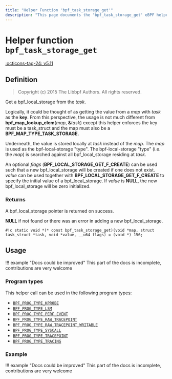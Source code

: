 ```yaml
---
title: "Helper Function 'bpf_task_storage_get'"
description: "This page documents the 'bpf_task_storage_get' eBPF helper function, including its definition, usage, program types that can use it, and examples."
---
```

# Helper function `bpf_task_storage_get`

<!-- [FEATURE_TAG](bpf_task_storage_get) -->
[:octicons-tag-24: v5.11](https://github.com/torvalds/linux/commit/4cf1bc1f10452065a29d576fc5693fc4fab5b919)
<!-- [/FEATURE_TAG] -->

## Definition

> Copyright (c) 2015 The Libbpf Authors. All rights reserved.


<!-- [HELPER_FUNC_DEF] -->
Get a bpf_local_storage from the _task_.

Logically, it could be thought of as getting the value from a _map_ with _task_ as the **key**.  From this perspective,  the usage is not much different from **bpf_map_lookup_elem**(_map_, **&**_task_) except this helper enforces the key must be a task_struct and the map must also be a **BPF_MAP_TYPE_TASK_STORAGE**.

Underneath, the value is stored locally at _task_ instead of the _map_.  The _map_ is used as the bpf-local-storage "type". The bpf-local-storage "type" (i.e. the _map_) is searched against all bpf_local_storage residing at _task_.

An optional _flags_ (**BPF_LOCAL_STORAGE_GET_F_CREATE**) can be used such that a new bpf_local_storage will be created if one does not exist.  _value_ can be used together with **BPF_LOCAL_STORAGE_GET_F_CREATE** to specify the initial value of a bpf_local_storage.  If _value_ is **NULL**, the new bpf_local_storage will be zero initialized.

### Returns

A bpf_local_storage pointer is returned on success.

**NULL** if not found or there was an error in adding a new bpf_local_storage.

`#!c static void *(* const bpf_task_storage_get)(void *map, struct task_struct *task, void *value, __u64 flags) = (void *) 156;`
<!-- [/HELPER_FUNC_DEF] -->

## Usage

!!! example "Docs could be improved"
    This part of the docs is incomplete, contributions are very welcome

### Program types

This helper call can be used in the following program types:

<!-- DO NOT EDIT MANUALLY -->
<!-- [HELPER_FUNC_PROG_REF] -->
 * [`BPF_PROG_TYPE_KPROBE`](../program-type/BPF_PROG_TYPE_KPROBE.md)
 * [`BPF_PROG_TYPE_LSM`](../program-type/BPF_PROG_TYPE_LSM.md)
 * [`BPF_PROG_TYPE_PERF_EVENT`](../program-type/BPF_PROG_TYPE_PERF_EVENT.md)
 * [`BPF_PROG_TYPE_RAW_TRACEPOINT`](../program-type/BPF_PROG_TYPE_RAW_TRACEPOINT.md)
 * [`BPF_PROG_TYPE_RAW_TRACEPOINT_WRITABLE`](../program-type/BPF_PROG_TYPE_RAW_TRACEPOINT_WRITABLE.md)
 * [`BPF_PROG_TYPE_SYSCALL`](../program-type/BPF_PROG_TYPE_SYSCALL.md)
 * [`BPF_PROG_TYPE_TRACEPOINT`](../program-type/BPF_PROG_TYPE_TRACEPOINT.md)
 * [`BPF_PROG_TYPE_TRACING`](../program-type/BPF_PROG_TYPE_TRACING.md)
<!-- [/HELPER_FUNC_PROG_REF] -->

### Example

!!! example "Docs could be improved"
    This part of the docs is incomplete, contributions are very welcome

